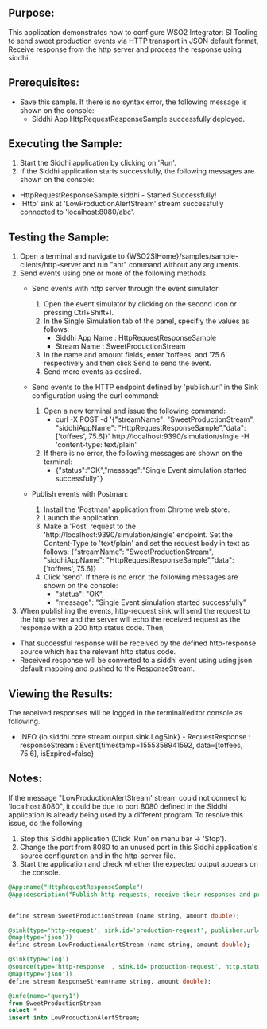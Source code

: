 
## Purpose:
This application demonstrates how to configure WSO2 Integrator: SI Tooling to send sweet production events via HTTP transport in JSON default format, Receive response from the http server and process the response using siddhi.

## Prerequisites:
* Save this sample. If there is no syntax error, the following message is shown on the console:
    - Siddhi App HttpRequestResponseSample successfully deployed.

## Executing the Sample:
1. Start the Siddhi application by clicking on 'Run'.
2. If the Siddhi application starts successfully, the following messages are shown on the console:
* HttpRequestResponseSample.siddhi - Started Successfully!
* 'Http' sink at 'LowProductionAlertStream' stream successfully connected to 'localhost:8080/abc'.

## Testing the Sample:
1. Open a terminal and navigate to {WSO2SIHome}/samples/sample-clients/http-server and run "ant" command without any arguments.
2. Send events using one or more of the following methods.
    * Send events with http server through the event simulator:
        1. Open the event simulator by clicking on the second icon or pressing Ctrl+Shift+I.
	    2. In the Single Simulation tab of the panel, specifiy the values as follows:
            * Siddhi App Name  : HttpRequestResponseSample
            * Stream Name     : SweetProductionStream
        3. In the name and amount fields, enter 'toffees' and '75.6' respectively and then click Send to send the event.
        4. Send more events as desired.

    * Send events to the HTTP endpoint defined by 'publish.url' in the Sink configuration using the curl command:
        1. Open a new terminal and issue the following command:
            * curl -X POST -d '{"streamName": "SweetProductionStream", "siddhiAppName": "HttpRequestResponseSample","data": ['toffees', 75.6]}' http://localhost:9390/simulation/single -H 'content-type: text/plain'
        2. If there is no error, the following messages are shown on the terminal:
            *  {"status":"OK","message":"Single Event simulation started successfully"}

    * Publish events with Postman:
        1. Install the 'Postman' application from Chrome web store.
        2. Launch the application.
        3. Make a 'Post' request to the 'http://localhost:9390/simulation/single' endpoint. Set the Content-Type to 'text/plain' and set the request body in text as follows:
	{"streamName": "SweetProductionStream", "siddhiAppName": "HttpRequestResponseSample","data": ['toffees', 75.6]}
        4. Click 'send'. If there is no error, the following messages are shown on the console:
            *  "status": "OK",
            *  "message": "Single Event simulation started successfully"
3. When publishing the events,
http-request sink will send the request to the http server and the server will echo the received request as the response with a 200 http status code.
Then,
- That successful response will be received by the defined http-response source which has the relevant http status code.
- Received response will be converted to a siddhi event using using json default mapping and pushed to the ResponseStream.

## Viewing the Results:
The received responses will be logged in the terminal/editor console as following.

* INFO {io.siddhi.core.stream.output.sink.LogSink} - RequestResponse : responseStream : Event{timestamp=1555358941592, data=[toffees, 75.6], isExpired=false}

## Notes:
If the message "LowProductionAlertStream' stream could not connect to 'localhost:8080", it could be due to port 8080
defined in the Siddhi application is already being used by a different program. To resolve this issue, do the following:
1. Stop this Siddhi application (Click 'Run' on menu bar -> 'Stop').
2. Change the port from 8080 to an unused port in this Siddhi application's source configuration and in the http-server file.
3. Start the application and check whether the expected output appears on the console.

```sql
@App:name("HttpRequestResponseSample")
@App:description("Publish http requests, receive their responses and process them")


define stream SweetProductionStream (name string, amount double);

@sink(type='http-request', sink.id='production-request', publisher.url='http://localhost:8080/abc',
@map(type='json'))
define stream LowProductionAlertStream (name string, amount double);

@sink(type='log')
@source(type='http-response' , sink.id='production-request', http.status.code='200',
@map(type='json'))
define stream ResponseStream(name string, amount double);

@info(name='query1')
from SweetProductionStream
select *
insert into LowProductionAlertStream;
```